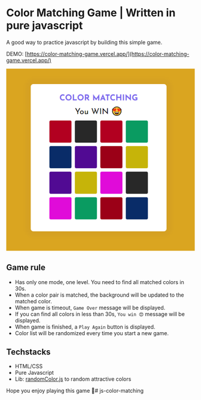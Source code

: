 # Color Matching Game | Written in pure javascript

A good way to practice javascript by building this simple game.

DEMO: [https://color-matching-game.vercel.app/](https://color-matching-game.vercel.app/)

![color matching game](./images/thumbnail.png)

## Game rule 

- Has only one mode, one level. You need to find all matched colors in 30s.
- When a color pair is matched, the background will be updated to the matched color.
- When game is timeout, `Game Over` message will be displayed.
- If you can find all colors in less than 30s, `You win 😍` message will be displayed.
- When game is finished, a `Play Again` button is displayed.
- Color list will be randomized every time you start a new game.

## Techstacks

- HTML/CSS
- Pure Javascript
- Lib: [randomColor.js](https://randomcolor.lllllllllllllllll.com/) to random attractive colors

Hope you enjoy playing this game 🤩# js-color-matching
